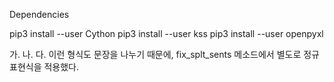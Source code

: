 Dependencies

pip3 install --user Cython
pip3 install --user kss
pip3 install --user openpyxl


가.
나.
다.
이런 형식도 문장을 나누기 때문에, 
fix_splt_sents 메소드에서 별도로 정규표현식을 적용했다.
